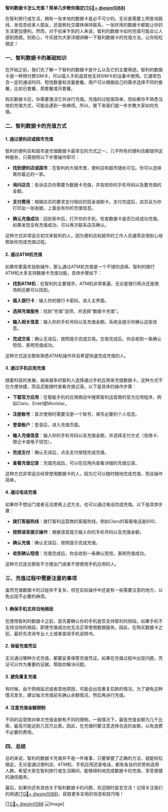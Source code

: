 **智利数据卡怎么充值？简单几步教你搞定[[TG💪+ @esim1088](https://t.me/s/esim1088)]**

在智利旅行或生活，拥有一张本地的数据卡是必不可少的。无论是需要上网查询路线、发信息给家人朋友，还是刷社交媒体保持联系，一张好用的数据卡都能让你的生活更加便利。然而，对于初来乍到的人来说，智利的数据卡如何充值可能会让人感到困惑。别担心，今天就为大家详细讲解一下智利数据卡的充值方法，让你轻松搞定！

### 一、智利数据卡的基础知识

在开始之前，我们先了解一下智利的数据卡是什么以及它的主要用途。智利的数据卡是一种预付费SIM卡，可以插入手机或其他支持SIM卡的设备中使用。它通常包含一定的通话时间、短信数量和流量套餐。用户可以根据自己的需求选择不同的套餐，比如日套餐、周套餐或月套餐。

购买数据卡后，你需要激活它并进行充值。充值的过程很简单，但如果你不熟悉当地的充值方式，可能会遇到一些麻烦。所以，接下来我们就一步步教大家如何充值。

### 二、智利数据卡的充值方式

#### 1. **通过便利店或超市充值**
智利的便利店和超市是充值数据卡最常见的方式之一。几乎所有的便利店都提供这种服务，只需按照以下步骤操作即可：

- **找到便利店或超市**：在智利的大城市里，便利店和超市随处可见。你可以选择离你最近的一家。
  
- **询问店员**：告诉店员你需要为数据卡充值，并告知你的手机号码以及要充值的金额。

- **支付费用**：根据店员的要求支付相应的现金或刷卡。支付完成后，店员会为你打印出一张收据，上面会有你的充值信息。

- **确认充值成功**：回到家中后，打开你的手机，检查数据卡是否已经成功充值。如果发现没有充值成功，可以再次联系店员确认。

这种方式非常适合初次来智利的人，因为便利店和超市的工作人员通常会很耐心地帮助你完成充值过程。

#### 2. **通过ATM机充值**
如果你更喜欢自助操作，那么通过ATM机充值是一个不错的选择。智利的银行ATM机大多支持数据卡充值功能，具体步骤如下：

- **找到ATM机**：在智利的主要城市，ATM机非常普遍，无论是银行网点还是商场附近都可以找到。

- **插入银行卡**：输入你的银行卡密码，进入主界面。

- **选择充值服务**：找到“充值”选项，并选择“数据卡充值”。

- **输入相关信息**：输入你的手机号码以及充值金额。系统会提示你确认这些信息。

- **完成交易**：确认无误后，按照提示完成交易。交易完成后，你会收到一条确认短信，表明充值成功。

这种方式适合那些熟悉ATM机操作并且希望快速完成充值的人。

#### 3. **通过手机应用充值**
随着科技的发展，越来越多的智利人选择通过手机应用来充值数据卡。这种方式不仅方便快捷，而且还能随时查看充值记录。以下是具体的操作步骤：

- **下载官方应用**：在智能手机的应用商店中搜索智利运营商的官方应用程序，例如Claro、Entel或Movistar。

- **注册账号**：首次使用时需要注册一个账号，填写必要的个人信息。

- **登录账户**：登录后，进入充值页面。

- **输入充值信息**：输入你的手机号码以及充值金额，并选择支付方式（信用卡、借记卡或电子钱包）。

- **完成支付**：确认无误后，点击支付按钮完成充值。

- **查看充值记录**：充值完成后，可以在应用内查看详细的充值记录。

这种方式非常适合经常使用数据卡的人，因为它可以随时随地完成充值，而且操作简单。

#### 4. **通过电话充值**
如果你不想出门或者无法使用上述方法，也可以通过电话完成充值。以下是具体步骤：

- **拨打客服热线**：拨打智利运营商的客服热线，例如Claro的客服电话是*600*。

- **按照语音提示操作**：根据语音提示输入你的手机号码以及充值金额。

- **确认充值**：确认无误后，按照提示完成充值。

- **收到确认短信**：充值完成后，你会收到一条确认短信，表明充值成功。

这种方式适合那些不方便出门或者不想使用手机应用的人。

### 三、充值过程中需要注意的事项

虽然充值数据卡的过程并不复杂，但在实际操作中还是有一些需要注意的地方，以免出现不必要的麻烦。

#### 1. **确保手机支持当地频段**
在使用智利的数据卡之前，首先要确认你的手机是否支持智利的频段。如果手机不支持当地的频段，即使充值成功也无法正常使用数据服务。因此，在购买数据卡之前，最好先咨询专业人士或者查阅手机说明书。

#### 2. **保留充值凭证**
无论通过哪种方式充值，都要妥善保管充值凭证。如果在充值过程中出现问题，凭证可以作为重要的证据，帮助你解决问题。

#### 3. **避免重复充值**
有时候，由于网络延迟或者其他原因，可能会出现重复扣款的情况。为了避免这种情况发生，建议每次充值前先确认余额情况，然后再进行充值。

#### 4. **注意充值金额限制**
不同的运营商对单次充值金额有不同的限制，一般情况下，最低充值金额为几千比索，最高可能达到几百万比索。因此，在充值时要注意选择合适的金额，以免浪费不必要的费用。

### 四、总结

总的来说，智利的数据卡充值并不是一件难事，只要掌握了正确的方法，就能轻松搞定。无论是通过便利店、ATM机、手机应用还是电话，都有各自的优势和适用人群。希望大家在智利旅行或生活期间，能够顺利地完成数据卡的充值，享受便捷的通信服务。

最后，如果你还有其他关于智利数据卡的问题，欢迎随时留言交流！记得关注我们的频道[[TG💪+ @esim1088](https://t.me/s/esim1088)]，获取更多实用的信息和技巧哦！

[[TG💪+ @esim1088](https://t.me/s/esim1088) ![Image](https://i.postimg.cc/4NQfJmqS/Snipaste-2025-05-13-00-14-12.png)]